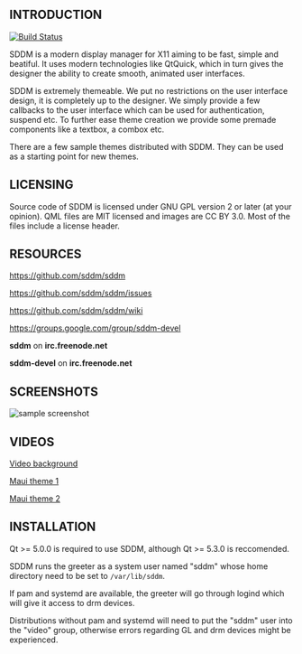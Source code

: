 ## INTRODUCTION

[![Build Status](https://travis-ci.org/sddm/sddm.svg?branch=master)](https://travis-ci.org/sddm/sddm)

SDDM is a modern display manager for X11 aiming to be fast, simple and beatiful. It uses modern technologies like QtQuick, which in turn gives the designer the ability to create smooth, animated user interfaces.

SDDM is extremely themeable. We put no restrictions on the user interface design, it is completely up to the designer. We simply provide a few callbacks to the user interface which can be used for authentication, suspend etc. To further ease theme creation we provide some premade components like a textbox, a combox etc.

There are a few sample themes distributed with SDDM. They can be used as a starting point for new themes.

## LICENSING

Source code of SDDM is licensed under GNU GPL version 2 or later (at your opinion). QML files are MIT licensed and images are CC BY 3.0. Most of the files include a license header.

## RESOURCES

https://github.com/sddm/sddm

https://github.com/sddm/sddm/issues

https://github.com/sddm/sddm/wiki

https://groups.google.com/group/sddm-devel

**sddm** on **irc.freenode.net**

**sddm-devel** on **irc.freenode.net**

## SCREENSHOTS

![sample screenshot](https://raw.github.com/sddm/sddm/master/data/themes/maui/maui.jpg)

## VIDEOS

[Video background](https://www.youtube.com/watch?v=kKwz2FQcE3c)

[Maui theme 1](https://www.youtube.com/watch?v=-0d1wkcU9DU)

[Maui theme 2](https://www.youtube.com/watch?v=dJ28mrOeuNA)

## INSTALLATION

Qt >= 5.0.0 is required to use SDDM, although Qt >= 5.3.0 is reccomended.

SDDM runs the greeter as a system user named "sddm" whose home directory need
to be set to ```/var/lib/sddm```.

If pam and systemd are available, the greeter will go through logind
which will give it access to drm devices.

Distributions without pam and systemd will need to put the "sddm" user
into the "video" group, otherwise errors regarding GL and drm devices
might be experienced.
